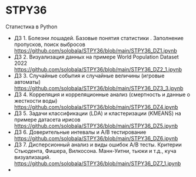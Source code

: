 # STPY36
Статистика в Python

* ДЗ 1. Болезни лошадей. Базовые понятия статистики . Заполнение пропусков, поиск выбросов https://github.com/solobala/STPY36/blob/main/STPY36_DZ1.ipynb
* ДЗ 2. Визуализация данных на примере World Population Dataset 2022 https://github.com/solobala/STPY36/blob/main/STPY36_DZ2_1.ipynb
* ДЗ 3. Случайные события и случайные величины (игровые автоматы) https://github.com/solobala/STPY36/blob/main/STPY36_DZ3_3.ipynb
* ДЗ 4. Корреляция и корреляционные анализ (смертность и данные о жесткости воды) https://github.com/solobala/STPY36/blob/main/STPY36_DZ4.ipynb
* ДЗ 5. Задачи классификации (LDA) и кластеризации (KMEANS) на примере датасета ирисов https://github.com/solobala/STPY36/blob/main/STPY36_DZ5.ipynb
* ДЗ 6. Доверительные интевалы и A/B тестирование https://github.com/solobala/STPY36/blob/main/STPY36_DZ6.ipynb
* ДЗ 7. Дисперсионный анализ и виды ошибок A/B тесты. Критерии Стьюдента, Фишера, Вилкосона. Манн-Уитни, тьюки и т.д., куча визуализаций. https://github.com/solobala/STPY36/blob/main/STPY36_DZ7_1.ipynb
* 
